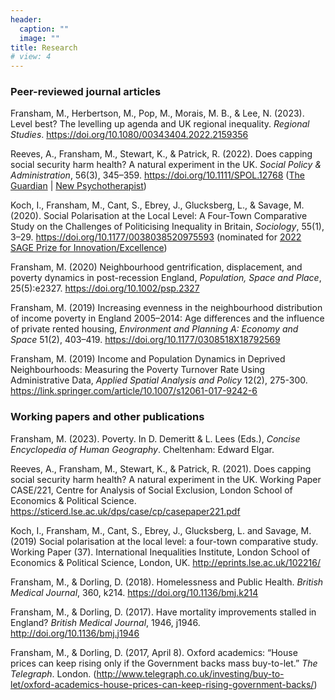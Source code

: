 ```yaml
---
header:
  caption: ""
  image: ""
title: Research
# view: 4
---
```



### Peer-reviewed journal articles

Fransham, M., Herbertson, M., Pop, M., Morais, M. B., & Lee, N. (2023). Level best? The levelling up agenda and UK regional inequality. *Regional Studies*. https://doi.org/10.1080/00343404.2022.2159356

Reeves, A., Fransham, M., Stewart, K., & Patrick, R. (2022). Does capping social security harm health? A natural experiment in the UK. *Social Policy & Administration*, 56(3), 345–359. https://doi.org/10.1111/SPOL.12768 ([The Guardian](https://www.theguardian.com/commentisfree/2021/oct/03/universal-credit-cut-will-risk-the-health-of-millions) | [New Psychotherapist](https://www.psychotherapy.org.uk/media/otzimjco/79-new-psychotherapist-winter-spring-2022.pdf))

Koch, I., Fransham, M., Cant, S., Ebrey, J., Glucksberg, L., & Savage, M. (2020). Social Polarisation at the Local Level: A Four-Town Comparative Study on the Challenges of Politicising Inequality in Britain, *Sociology*, 55(1), 3–29. https://doi.org/10.1177/0038038520975593 (nominated for [2022 SAGE Prize for Innovation/Excellence](https://www.britsoc.co.uk/opportunities/sage-prize-for-innovationexcellence/))

Fransham, M. (2020) Neighbourhood gentrification, displacement, and poverty dynamics in post-recession England, *Population, Space and Place*, 25(5):e2327.  https://doi.org/10.1002/psp.2327 

Fransham, M. (2019) Increasing evenness in the neighbourhood distribution of income poverty in England 2005–2014: Age differences and the influence of private rented housing, *Environment and Planning A: Economy and Space* 51(2), 403–419. https://doi.org/10.1177/0308518X18792569 

Fransham, M. (2019) Income and Population Dynamics in Deprived Neighbourhoods: Measuring the Poverty Turnover Rate Using Administrative Data, *Applied Spatial Analysis and Policy* 12(2), 275-300. https://link.springer.com/article/10.1007/s12061-017-9242-6 


### Working papers and other publications

Fransham, M. (2023). Poverty. In D. Demeritt & L. Lees (Eds.), *Concise Encyclopedia of Human Geography*. Cheltenham: Edward Elgar.

Reeves, A., Fransham, M., Stewart, K., & Patrick, R. (2021). Does capping social security harm health? A natural experiment in the UK. Working Paper CASE/221, Centre for Analysis of Social Exclusion, London School of Economics & Political Science. https://sticerd.lse.ac.uk/dps/case/cp/casepaper221.pdf

Koch, I., Fransham, M., Cant, S., Ebrey, J., Glucksberg, L. and Savage, M. (2019) Social polarisation at the local level: a four-town comparative study. Working Paper (37). International Inequalities Institute, London School of Economics & Political Science, London, UK. http://eprints.lse.ac.uk/102216/

Fransham, M., & Dorling, D. (2018). Homelessness and Public Health. *British Medical Journal*, 360, k214. https://doi.org/10.1136/bmj.k214 

Fransham, M., & Dorling, D. (2017). Have mortality improvements stalled in England? *British Medical Journal*, 1946, j1946. http://doi.org/10.1136/bmj.j1946

Fransham, M., & Dorling, D. (2017, April 8). Oxford academics: “House prices can keep rising only if the Government backs mass buy-to-let.” *The Telegraph*. London. (http://www.telegraph.co.uk/investing/buy-to-let/oxford-academics-house-prices-can-keep-rising-government-backs/)
